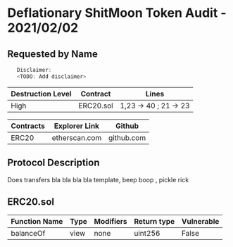 # Deflationary ShitMoon Token Audit - 2021/02/02

## Requested by Name

```c
   Disclaimer:
   <TODO: Add disclaimer>
```

| Destruction Level | Contract  | Lines                 |
| ----------------- | --------- | --------------------- |
| High              | ERC20.sol | 1,23 -> 40 ; 21 -> 23 |

| Contracts | Explorer Link | Github     |
| --------- | ------------- | ---------- |
| ERC20     | etherscan.com | github.com |

## Protocol Description

Does transfers bla bla bla bla template, beep boop , pickle rick

## ERC20.sol

| Function Name | Type | Modifiers | Return type | Vulnerable |
| ------------- | ---- | --------- | ----------- | ---------- |
| balanceOf     | view | none      | uint256     | False      |
